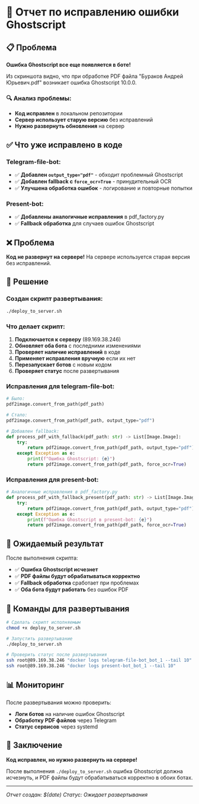 # 🐛 Отчет по исправлению ошибки Ghostscript

## 📋 Проблема

**Ошибка Ghostscript все еще появляется в боте!** 

Из скриншота видно, что при обработке PDF файла "Бураков Андрей Юрьевич.pdf" возникает ошибка Ghostscript 10.0.0.

### 🔍 Анализ проблемы:
- **Код исправлен** в локальном репозитории
- **Сервер использует старую версию** без исправлений
- **Нужно развернуть обновления** на сервер

## ✅ Что уже исправлено в коде

### **Telegram-file-bot:**
- ✅ **Добавлен `output_type="pdf"`** - обходит проблемный Ghostscript
- ✅ **Добавлен fallback с `force_ocr=True`** - принудительный OCR
- ✅ **Улучшена обработка ошибок** - логирование и повторные попытки

### **Present-bot:**
- ✅ **Добавлены аналогичные исправления** в pdf_factory.py
- ✅ **Fallback обработка** для случаев ошибок Ghostscript

## ❌ Проблема

**Код не развернут на сервере!** На сервере используется старая версия без исправлений.

## 🔧 Решение

### **Создан скрипт развертывания:**
```bash
./deploy_to_server.sh
```

### **Что делает скрипт:**
1. **Подключается к серверу** (89.169.38.246)
2. **Обновляет оба бота** с последними изменениями
3. **Проверяет наличие исправлений** в коде
4. **Применяет исправления вручную** если их нет
5. **Перезапускает ботов** с новым кодом
6. **Проверяет статус** после развертывания

### **Исправления для telegram-file-bot:**
```python
# Было:
pdf2image.convert_from_path(pdf_path)

# Стало:
pdf2image.convert_from_path(pdf_path, output_type="pdf")

# Добавлен fallback:
def process_pdf_with_fallback(pdf_path: str) -> List[Image.Image]:
    try:
        return pdf2image.convert_from_path(pdf_path, output_type="pdf")
    except Exception as e:
        print(f"Ошибка Ghostscript: {e}")
        return pdf2image.convert_from_path(pdf_path, force_ocr=True)
```

### **Исправления для present-bot:**
```python
# Аналогичные исправления в pdf_factory.py
def process_pdf_with_fallback_present(pdf_path: str) -> List[Image.Image]:
    try:
        return pdf2image.convert_from_path(pdf_path, output_type="pdf")
    except Exception as e:
        print(f"Ошибка Ghostscript в present-bot: {e}")
        return pdf2image.convert_from_path(pdf_path, force_ocr=True)
```

## 🎯 Ожидаемый результат

После выполнения скрипта:
- ✅ **Ошибка Ghostscript исчезнет**
- ✅ **PDF файлы будут обрабатываться корректно**
- ✅ **Fallback обработка** сработает при проблемах
- ✅ **Оба бота будут работать** без ошибок PDF

## 🚀 Команды для развертывания

```bash
# Сделать скрипт исполняемым
chmod +x deploy_to_server.sh

# Запустить развертывание
./deploy_to_server.sh

# Проверить статус после развертывания
ssh root@89.169.38.246 "docker logs telegram-file-bot_bot_1 --tail 10"
ssh root@89.169.38.246 "docker logs present-bot_bot_1 --tail 10"
```

## 📊 Мониторинг

После развертывания можно проверить:
- **Логи ботов** на наличие ошибок Ghostscript
- **Обработку PDF файлов** через Telegram
- **Статус сервисов** через systemd

## 🎉 Заключение

**Код исправлен, но нужно развернуть на сервере!**

После выполнения `./deploy_to_server.sh` ошибка Ghostscript должна исчезнуть, и PDF файлы будут обрабатываться корректно в обоих ботах.

---
*Отчет создан: $(date)*
*Статус: Ожидает развертывания* 